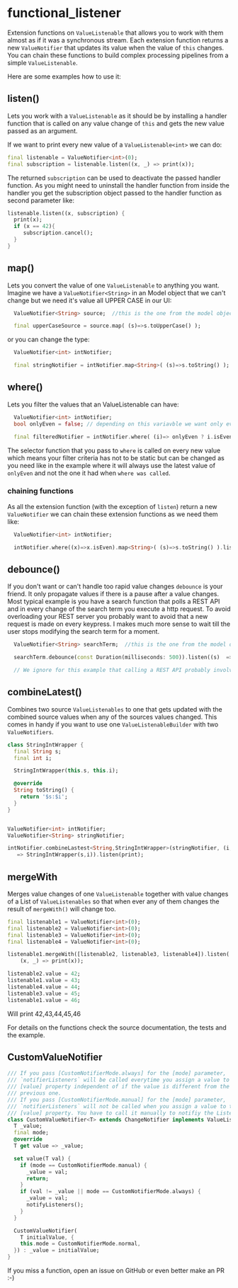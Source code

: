 # functional_listener

Extension functions on `ValueListenable` that allows you to work with them almost as if it was a synchronous stream. Each extension function returns a new `ValueNotifier` that updates its value when the value of `this` changes. You can chain these functions to build complex processing pipelines from a simple `ValueListenable`.

Here are some examples how to use it:

## listen()

Lets you work with a `ValueListenable` as it should be by installing a handler function that is called on any value change of `this` and gets the new value passed as an argument. 

If we want to print every new value of a `ValueListenable<int>` we can do:

```Dart
final listenable = ValueNotifier<int>(0);
final subscription = listenable.listen((x, _) => print(x));
```
The returned `subscription` can be used to deactivate the passed handler function. As you might need to uninstall the handler function from inside the handler 
you get the subscription object passed to the handler function as second parameter like:

```Dart
listenable.listen((x, subscription) {
  print(x);
  if (x == 42){
     subscription.cancel();
  }
}
```

## map()
Lets you convert the value of one `ValueListenable` to anything you want.
Imagine we have a `ValueNotifier<String>` in an Model object that we can't change but we need it's value all UPPER CASE in our UI:

```Dart
  ValueNotifier<String> source;  //this is the one from the model object

  final upperCaseSource = source.map( (s)=>s.toUpperCase() );
``` 

or you can change the type:

```Dart
  ValueNotifier<int> intNotifier;  

  final stringNotifier = intNotifier.map<String>( (s)=>s.toString() );
``` 

## where()

Lets you filter the values that an ValueListenable can have:


```Dart
  ValueNotifier<int> intNotifier;  
  bool onlyEven = false; // depending on this variavble we want only even values or all

  final filteredNotifier = intNotifier.where( (i)=> onlyEven ? i.isEven : i );
``` 

The selector function that you pass to `where` is called on every new value which means your filter criteria has not to be static but can be changed as you need like in the example where it will always use the latest value of `onlyEven` and not the one it had when `where was called`.

### chaining functions
As all the extension function (with the exception of `listen`) return a new `ValueNotifier` we can chain these extension functions as we need them like: 


```Dart
  ValueNotifier<int> intNotifier;  

  intNotifier.where((x)=>x.isEven).map<String>( (s)=>s.toString() ).listen(print);
``` 

## debounce()
If you don't want or can't handle too rapid value changes `debounce` is your friend. It only propagate values if there is a pause after a value changes. Most typical example is you have a search function that polls a REST API and in every change of the search term you execute a http request. To avoid overloading your REST server you probably want to avoid that a new request is made on every keypress. I makes much more sense to wait till the user stops modifying the search term for a moment.


```Dart
  ValueNotifier<String> searchTerm;  //this is the one from the model object

  searchTerm.debounce(const Duration(milliseconds: 500)).listen((s)  => callRestApi(s) );

  // We ignore for this example that calling a REST API probably involves some asynv magic
``` 

## combineLatest()
Combines two source `ValueListenables` to one that gets updated with the combined source values when any of the sources values changed.
This comes in handy if you want to use one `ValueListenableBuilder` with two `ValueNotifiers`.

```Dart
class StringIntWrapper {
  final String s;
  final int i;

  StringIntWrapper(this.s, this.i);

  @override
  String toString() {
    return '$s:$i';
  }
}


ValueNotifier<int> intNotifier;  
ValueNotifier<String> stringNotifier;  

intNotifier.combineLastest<String,StringIntWrapper>(stringNotifier, (i,s)
   => StringIntWrapper(s,i)).listen(print);
```

## mergeWith
Merges value changes of one `ValueListenable` together with value changes of a List of
`ValueListenables` so that when ever any of them changes the result of
`mergeWith()` will change too.

```dart
final listenable1 = ValueNotifier<int>(0);
final listenable2 = ValueNotifier<int>(0);
final listenable3 = ValueNotifier<int>(0);
final listenable4 = ValueNotifier<int>(0);

listenable1.mergeWith([listenable2, listenable3, listenable4]).listen(
    (x, _) => print(x));

listenable2.value = 42;
listenable1.value = 43;
listenable4.value = 44;
listenable3.value = 45;
listenable1.value = 46;
```
Will print 42,43,44,45,46


For details on the functions check the source documentation, the tests and the example.

## CustomValueNotifier

```Dart
/// If you pass [CustomNotifierMode.always] for the [mode] parameter,
/// `notifierListeners` will be called everytime you assign a value to the
/// [value] property independent of if the value is different from the
/// previous one.
/// If you pass [CustomNotifierMode.manual] for the [mode] parameter,
/// `notifierListeners` will not be called when you assign a value to the
/// [value] property. You have to call it manually to notifiy the Listeners.
class CustomValueNotifier<T> extends ChangeNotifier implements ValueListenable<T> {
  T _value;
  final mode;
  @override
  T get value => _value;

  set value(T val) {
    if (mode == CustomNotifierMode.manual) {
      _value = val;
      return;
    }
    if (val != _value || mode == CustomNotifierMode.always) {
      _value = val;
      notifyListeners();
    }
  }

  CustomValueNotifier(
    T initialValue, {
    this.mode = CustomNotifierMode.normal,
  }) : _value = initialValue;
}
```

If you miss a function, open an issue on GitHub or even better make an PR :-)